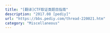 ```yaml
---
title: "[翻译]CTF取证类题目指南"
description: "2017.08 [pediy]"
url: "https://bbs.pediy.com/thread-220021.htm"
category: "Miscellaneous"
---
```

